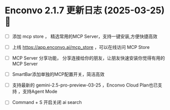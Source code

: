 # Enconvo 2.1.7 更新日志 (2025-03-25) 🚀

- [ ]  添加 mcp store ， 精选常用的MCP Server，支持一键安装,方便快捷高效
- [ ]  上线 https://app.enconvo.ai/mcp_store ，可以在线访问 MCP Store
- [ ]  MCP Server 分享功能， 分享连接给你的朋友，让朋友快速安装你觉得有用的MCP Server
- [ ]  SmartBar添加单独的MCP配置开关，简洁高效
- [ ]  支持最新的 gemini-2.5-pro-preview-03-25 ，Enconvo Cloud Plan也已支持 ，支持Agent Mode
- [ ]  Command + S 开启关闭 ai search



